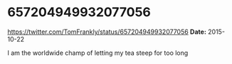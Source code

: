 # 657204949932077056
https://twitter.com/TomFrankly/status/657204949932077056
**Date:** 2015-10-22

I am the worldwide champ of letting my tea steep for too long
